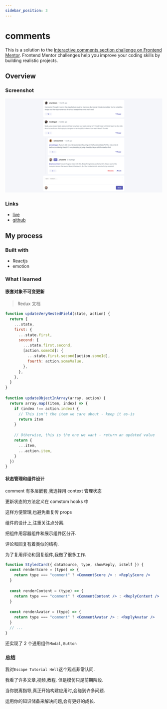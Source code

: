 ```yaml
---
sidebar_position: 3
---
```


# comments

This is a solution to the [Interactive comments section challenge on Frontend Mentor](https://www.frontendmentor.io/challenges/interactive-comments-section-iG1RugEG9). Frontend Mentor challenges help you improve your coding skills by building realistic projects.

## Overview

### Screenshot

![](./images/comment.png)

### Links

- [live](https://cyh-comments.netlify.app/)
- [github](https://github.com/cyhfe/frontend-mentor/tree/main/comment)

## My process

### Built with

- Reactjs
- emotion

### What I learned

#### 嵌套对象不可变更新

> Redux 文档

```js
function updateVeryNestedField(state, action) {
  return {
    ...state,
    first: {
      ...state.first,
      second: {
        ...state.first.second,
        [action.someId]: {
          ...state.first.second[action.someId],
          fourth: action.someValue,
        },
      },
    },
  }
}

function updateObjectInArray(array, action) {
  return array.map((item, index) => {
    if (index !== action.index) {
      // This isn't the item we care about - keep it as-is
      return item
    }

    // Otherwise, this is the one we want - return an updated value
    return {
      ...item,
      ...action.item,
    }
  })
}
```

#### 状态管理和组件设计

comment 有多层嵌套,我选择用 context 管理状态

更新状态的方法定义在 comstom hooks 中

这样方便管理,也避免重复传 props

组件的设计上,注重关注点分离.

把组件用容器组件和展示组件区分开.

评论和回复有着类似的结构.

为了复用评论和回复组件,我做了很多工作.

```jsx
function StyledCard({ dataSource, type, showReply, isSelf }) {
  const renderScore = (type) => {
    return type === "comment" ? <CommentScore /> : <ReplyScore />
  }

  const renderContent = (type) => {
    return type === "comment" ? <CommentContent /> : <ReplyContent />
  }

  const renderAvatar = (type) => {
    return type === "comment" ? <CommentAvatar /> : <ReplyAvatar />
  }
  // ...
}
```

还实现了 2 个通用组件`Modal`, `Button`

### 总结

我对`Escape Tutorial Hell`这个观点非常认同.

我看了许多文章,视频,教程. 但是模仿只是前期阶段.

当你脱离指导,真正开始构建应用时,会碰到许多问题.

运用你的知识储备来解决问题,会有更好的成长.
